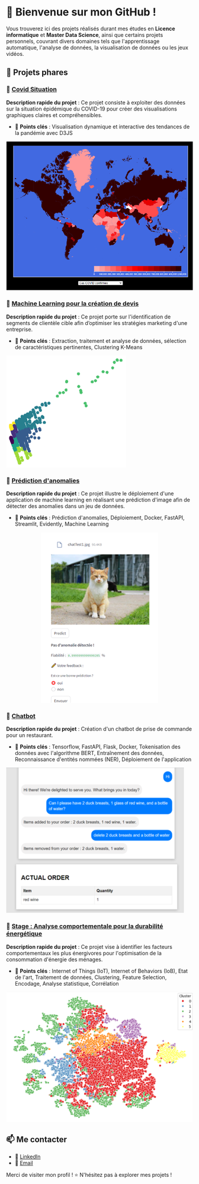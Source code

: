 # 👋 Bienvenue sur mon GitHub !

Vous trouverez ici des projets réalisés durant mes études en **Licence informatique** et **Master Data Science**, ainsi que certains projets personnels, couvrant divers domaines tels que l'apprentissage automatique, l'analyse de données, la visualisation de données ou les jeux vidéos.

## 🚀 Projets phares

### 🔹 [Covid Situation](https://github.com/ks-tang/Portfolio/tree/master/Licence_informatique/DataViz_CovidSituation)
**Description rapide du projet** : Ce projet consiste à exploiter des données sur la situation épidémique du COVID-19 pour créer des visualisations graphiques claires et compréhensibles.
- 📌 **Points clés** : Visualisation dynamique et interactive des tendances de la pandémie avec D3JS

![image_covid](Licence_informatique/DataViz_CovidSituation/images/covid_map.png)



### 🔹 [Machine Learning pour la création de devis](https://github.com/ks-tang/Portfolio/tree/master/Master_DataScience/M1_Clustering)
**Description rapide du projet** : Ce projet porte sur l'identification de segments de clientèle cible afin d’optimiser les stratégies marketing d'une entreprise.
- 📌 **Points clés** : Extraction, traitement et analyse de données, sélection de caractéristiques pertinentes, Clustering K-Means

![image_clusters](Master_DataScience/M1_Clustering/images/clusters.png)



### 🔹 [Prédiction d'anomalies](Master_DataScience/M2_MachineLearning_Deploiement)
**Description rapide du projet** : Ce projet illustre le déploiement d'une application de machine learning en réalisant une prédiction d'image afin de détecter des anomalies dans un jeu de données.
- 📌 **Points clés** : Prédiction d'anomalies, Déploiement, Docker, FastAPI, Streamlit, Evidently, Machine Learning

<p align="center">
  <img src="Master_DataScience/M2_MachineLearning_Deploiement/images/predict.png" alt="Prédiction d'anomalies">
</p>



### 🔹 [Chatbot](Master_DataScience/M2_Chatbot)
**Description rapide du projet** : Création d'un chatbot de prise de commande pour un restaurant.
- 📌 **Points clés** : Tensorflow, FastAPI, Flask, Docker, Tokenisation des données avec l'algorithme BERT, Entraînement des données, Reconnaissance d'entités nommées (NER), Déploiement de l'application
  
![image_clusters](Master_DataScience/M2_Chatbot/images/chatbot.png)



### 🔹 [Stage : Analyse comportementale pour la durabilité énergétique](Master_DataScience/M2_Stage_LIRIS)
**Description rapide du projet** : Ce projet vise à identifier les facteurs comportementaux les plus énergivores pour l'optimisation de la consommation d'énergie des ménages.
- 📌 **Points clés** : Internet of Things (IoT), Internet of Behaviors (IoB), Etat de l'art, Traitement de données, Clustering, Feature Selection, Encodage, Analyse statistique, Corrélation

![image_clusters](Master_DataScience/M2_Stage_LIRIS/images/clusters.png)







## 📫 Me contacter
- 💼 [LinkedIn](https://www.linkedin.com/in/ks-tang/)
- 📧 [Email](pro.tang.kevin@gmail.com)

Merci de visiter mon profil ! ⭐ N'hésitez pas à explorer mes projets !
